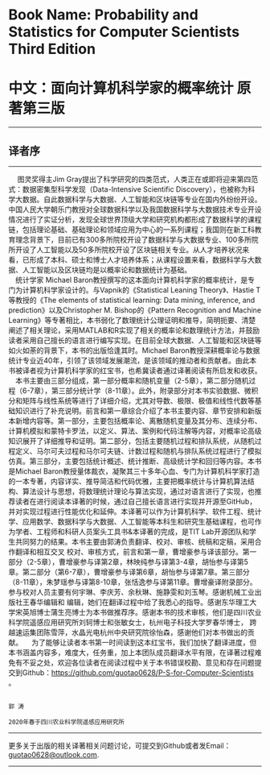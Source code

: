 # Book Name: Probability and Statistics for Computer Scientists  Third Edition
# 中文：面向计算机科学家的概率统计  原著第三版
----------------------------------------------------------
## 译者序
----------------------------------------------------------
&emsp; 图灵奖得主Jim Gray提出了科学研究的四类范式，人类正在或即将迎来第四范式：数据密集型科学发现（Data-Intensive Scientific Discovery），也被称为科学大数据。自此数据科学与大数据、人工智能和区块链等专业在国内外纷纷开设。中国人民大学朝乐门教授对全球数据科学以及我国数据科学与大数据技术专业开设情况进行了实证分析，发现全球世界顶级大学和研究机构都形成了数据科学的课程链，包括理论基础、基础理论和领域应用为中心的一系列课程；我国则在新工科教育理念背景下，目前已有300多所院校开设了数据科学与大数据专业、100多所院所开设了人工智能以及50多所院校开设了区块链相关专业。从人才培养状况来看，已形成了本科、硕士和博士人才培养体系；从课程设置来看，数据科学与大数据、人工智能以及区块链均是以概率论和数据统计为基础。    
&emsp;统计学家 Michael Baron教授撰写的这本面向计算机科学家的概率统计，是专门为计算机科学家设计的。与Vapnik的《Statistical Leaning Theory》、Hastie T等教授的《The elements of statistical learning: Data mining, inference, and prediction》以及Christopher M. Bishop的《Pattern Recognition and Machine Learning》等专著相比，本书弱化了数理统计公理证明和推导，简明扼要、清楚阐述了相关理论，采用MATLAB和R实现了相关的概率论和数理统计方法，并鼓励读者采用自己擅长的语言进行编写实现。在目前全球大数据、人工智能和区块链等如火如荼的背景下，本书的出版恰逢其时。Michael Baron教授深耕概率论与数据统计专业近40年，引领了该领域发展潮流，是该领域的推动者和贡献者。由此本书被译者视为计算机科学家的红宝书，也希冀读者通过译著阅读有所启发和收获。
&emsp;本书主要由三部分组成，第一部分概率和随机变量（2-5章），第二部分随机过程（6-7章），第三部分统计学（8-11章）。此外，附录部分对本书实验数据、微积分和矩阵与线性系统等进行了详细介绍，尤其对导数、极限、极值和线性代数等基础知识进行了补充说明。前言和第一章综合介绍了本书主要内容、章节安排和新版本新增内容等。第一部分，主要包括概率论、离散随机变量及其分布、连续分布、计算机模拟和蒙特卡罗法，以定义、算法、案例和代码注解等内容，对概率论高级知识展开了详细推导和证明。第二部分，包括主要随机过程和排队系统，从随机过程定义、马尔可夫过程和马尔可夫链、计数过程和随机与排队系统过程进行了模拟仿真。第三部分，主要包括统计概述、统计推断、高级统计学和回归等内容。本书是Michael Baron教授量体裁衣，凝聚其三十多年心血、专门为计算机科学家打造的一本专著，内容详实、推导简洁和代码优雅，主要把概率统计与计算机算法结构、算法设计与思想，将数理统计理论与算法实现，通过对语言进行了实现，也推荐读者在进行阅读本译著的时候，通过自己擅长语言进行实现并开源至GitHub，并对实现过程进行性能优化和延伸。本译著可以作为计算机科学、软件工程、统计学、应用数学、数据科学与大数据、人工智能等本科生和研究生基础课程，也可作为学者、工程师和科研人员案头工具书&本译著的完成，是TIT Lab开源团队和学生共同努力的结果。本书主要由郭涛负责翻译、校对、审核、统稿和定稿，采用合作翻译和相互交叉 校对、审核方式，前言和第一章，曹增豪参与译该部分。第一部分（2-5章），曹增豪参与译第2章，林映纯参与译第3-4章，胡怡参与译第5章。第二部分（第6-7章），曹增豪参与译第6章，胡怡参与译第7章。第三部分（8-11章），朱梦瑶参与译第8-10章，张恬逸参与译第11章。曹增豪译附录部分。参与校对人员主要有何宇琳、李庆芳、余秋琳、施静雯和刘玉琴。感谢机械工业出版社王春华编辑和      编辑，她们在翻译过程中给了我悉心的指导。感谢东华理工大学宋英旭博士蒲生亮博士为本书做推荐序。感谢本书的技术审核，他们是四川农业科学院遥感应用研究所刘轲博士和张敏女士，杭州电子科技大学罗春华博士， 跨越速运集团陈雪萍，水晶光电杭州中央研究院徐怡森，感谢他们对本书做出的贡献。
&emsp;为了能够让读者本书第一时间读到这本红宝书，我们加快了翻译进度，但本书涵盖内容多，难度大，任务重，加上本团队成员翻译水平有限，在译著过程难免有不妥之处，欢迎各位读者在阅读过程中关于本书错误校勘、意见和存在问题提交到Github：https://github.com/guotao0628/P-S-for-Computer-Scientists 。

                                                                                               郭 涛
                                                                              2020年春于四川农业科学院遥感应用研究所


-------------------------------------------------------------

更多关于出版的相关译著相关问题讨论，可提交到Github或者发Email：guotao0628@outlook.com.

------------------------------------------------------------
